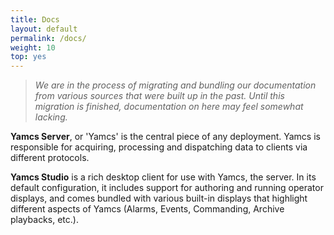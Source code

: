 ```yaml
---
title: Docs
layout: default
permalink: /docs/
weight: 10
top: yes
---
```


> _We are in the process of migrating and bundling our documentation from various sources that were built up in the past. Until this migration is finished, documentation on here may feel somewhat lacking._

**Yamcs Server**, or 'Yamcs' is the central piece of any deployment. Yamcs is responsible for acquiring, processing and dispatching data to clients via different protocols.

**Yamcs Studio** is a rich desktop client for use with Yamcs, the server. In its default configuration, it includes support for authoring and running operator displays, and comes bundled with various built-in displays that highlight different aspects of Yamcs (Alarms, Events, Commanding, Archive playbacks, etc.).

